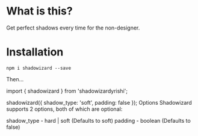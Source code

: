 # What is this?
Get perfect shadows every time for the non-designer.

# Installation
`npm i shadowizard --save`

Then...

import { shadowizard } from 'shadowizardyrishi';

shadowizard({
    shadow_type: 'soft',
    padding: false
});
Options
Shadowizard supports 2 options, both of which are optional:

shadow_type - hard | soft (Defaults to soft)
padding - boolean (Defaults to false)
